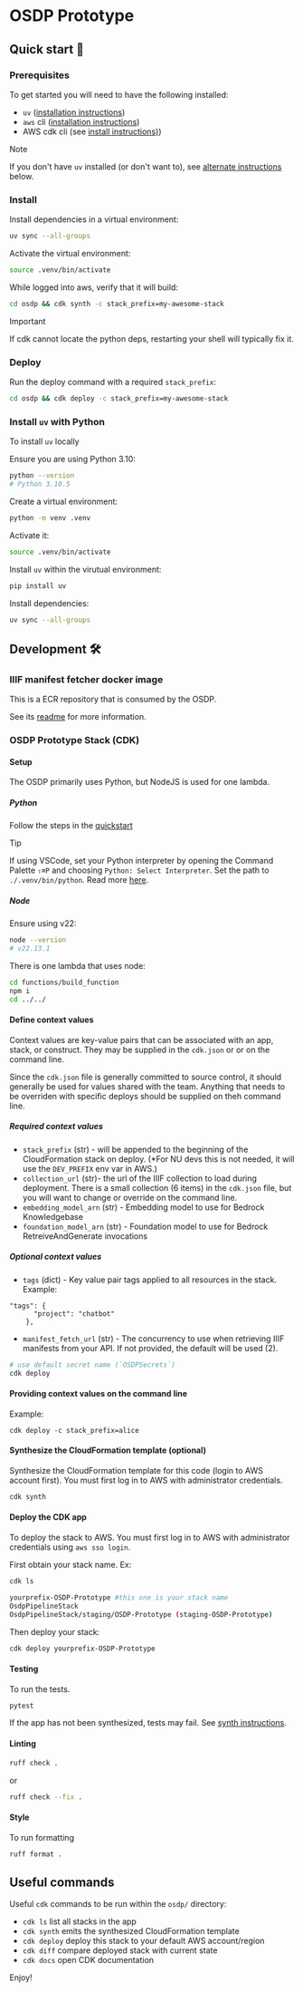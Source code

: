 
# OSDP Prototype

## Quick start 🚀

### Prerequisites

To get started you will need to have the following installed:

- `uv` ([installation instructions](https://github.com/astral-sh/uv))
- `aws` cli ([installation instructions](https://docs.aws.amazon.com/cli/latest/userguide/getting-started-install.html))
- AWS cdk cli (see [install instructions)](https://docs.aws.amazon.com/cdk/v2/guide/getting_started.html))

> [!NOTE]
> If you don't have `uv` installed (or don't want to), see [alternate instructions](#install-uv-with-python) below.

### Install

Install dependencies in a virtual environment:

```bash
uv sync --all-groups
```

Activate the virtual environment:

```bash
source .venv/bin/activate
```

While logged into aws, verify that it will build:

```bash
cd osdp && cdk synth -c stack_prefix=my-awesome-stack
```

> [!IMPORTANT]
> If cdk cannot locate the python deps, restarting your shell will typically fix it.

### Deploy

Run the deploy command with a required `stack_prefix`:

```bash
cd osdp && cdk deploy -c stack_prefix=my-awesome-stack
```

### Install `uv` with Python

To install `uv` locally

Ensure you are using Python 3.10:

```bash
python --version
# Python 3.10.5
```

Create a virtual environment:

```bash
python -m venv .venv
```

Activate it:

```bash
source .venv/bin/activate
```

Install `uv` within the virutual environment:

```bash
pip install uv
```

Install dependencies:

```bash
uv sync --all-groups
```

## Development 🛠️

### IIIF manifest fetcher docker image

This is a ECR repository that is consumed by the OSDP.

See its [readme](iiif/README.md) for more information.

### OSDP Prototype Stack (CDK)

#### Setup

The OSDP primarily uses Python, but NodeJS is used for one lambda.

##### Python

Follow the steps in the [quickstart](#quick-start-)

> [!TIP]
> If using VSCode, set your Python interpreter by opening the Command Palette `⇧⌘P` and choosing `Python: Select Interpreter`.
> Set the path to `./.venv/bin/python`.
> Read more [here](https://code.visualstudio.com/docs/python/environments#_working-with-python-interpreters).


##### Node

Ensure using v22:

```bash
node --version
# v22.13.1
```

There is one lambda that uses node:

```bash
cd functions/build_function
npm i
cd ../../
```

#### Define context values

Context values are key-value pairs that can be associated with an app, stack, or construct. They may be supplied in the `cdk.json` or or on the command line.

Since the `cdk.json` file is generally committed to source control, it should generally be used for values shared with the team. Anything that needs to be overriden with specific deploys should be supplied on theh command line.

##### Required context values

- `stack_prefix` (str) - will be appended to the beginning of the CloudFormation stack on deploy. (*For NU devs this is not needed, it will use the `DEV_PREFIX` env var in AWS.)
- `collection_url` (str)- the url of the IIIF collection to load during deployment. There is a small collection (6 items) in the `cdk.json` file, but you will want to change or override on the command line.
- `embedding_model_arn` (str) - Embedding model to use for Bedrock Knowledgebase
- `foundation_model_arn` (str) - Foundation model to use for Bedrock RetreiveAndGenerate invocations

##### Optional context values

- `tags` (dict) - Key value pair tags applied to all resources in the stack. Example:
```
"tags": {
      "project": "chatbot"
    },
```
- `manifest_fetch_url` (str) - The concurrency to use when retrieving IIIF manifests from your API. If not provided, the default will be used (2).

```bash
# use default secret name (`OSDPSecrets`)
cdk deploy
```

#### Providing context values on the command line

Example:
```
cdk deploy -c stack_prefix=alice
```

#### Synthesize the CloudFormation template (optional)

Synthesize the CloudFormation template for this code (login to AWS account first). You must first log in to AWS with administrator credentials.

```bash
cdk synth
```

#### Deploy the CDK app

To deploy the stack to AWS. You must first log in to AWS with administrator credentials using `aws sso login`.

First obtain your stack name. Ex:
```bash
cdk ls

yourprefix-OSDP-Prototype #this one is your stack name
OsdpPipelineStack
OsdpPipelineStack/staging/OSDP-Prototype (staging-OSDP-Prototype)
```

Then deploy your stack:

```bash
cdk deploy yourprefix-OSDP-Prototype
```


#### Testing

To run the tests.

```bash
pytest
```

If the app has not been synthesized, tests may fail. See [synth instructions](#synthesize-the-cloudformation-template-optional).

#### Linting

```bash
ruff check .
```

or

```bash
ruff check --fix .
```

#### Style

To run formatting

```bash
ruff format .
```

## Useful commands

Useful `cdk` commands to be run within the `osdp/` directory:

 * `cdk ls`          list all stacks in the app
 * `cdk synth`       emits the synthesized CloudFormation template
 * `cdk deploy`      deploy this stack to your default AWS account/region
 * `cdk diff`        compare deployed stack with current state
 * `cdk docs`        open CDK documentation

Enjoy!
